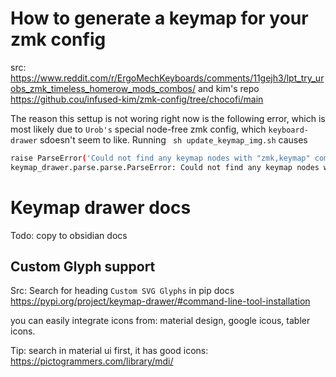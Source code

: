 # How to generate a keymap for your zmk config

src: https://www.reddit.com/r/ErgoMechKeyboards/comments/11gejh3/lpt_try_urobs_zmk_timeless_homerow_mods_combos/
and kim's repo https://github.cou/infused-kim/zmk-config/tree/chocofi/main


The reason this settup is not woring right now is the following error, which is most likely due to `Urob's` special node-free zmk config,  which `keyboard-drawer` sdoesn't seem to like. Running ` sh update_keymap_img.sh` causes

```sh
raise ParseError('Could not find any keymap nodes with "zmk,keymap" compatible property')
keymap_drawer.parse.parse.ParseError: Could not find any keymap nodes with "zmk,keymap" compatible property
```

# Keymap drawer docs
Todo: copy to obsidian docs

## Custom Glyph support
Src: Search for heading `Custom SVG Glyphs` in pip docs https://pypi.org/project/keymap-drawer/#command-line-tool-installation

you can easily integrate icons from: material design, google icous, tabler icons. 

Tip: search in material ui first, it has good icons: https://pictogrammers.com/library/mdi/